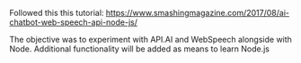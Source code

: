 Followed this this tutorial: https://www.smashingmagazine.com/2017/08/ai-chatbot-web-speech-api-node-js/

The objective was to experiment with API.AI and WebSpeech alongside with Node. Additional functionality will be added as means to learn Node.js
